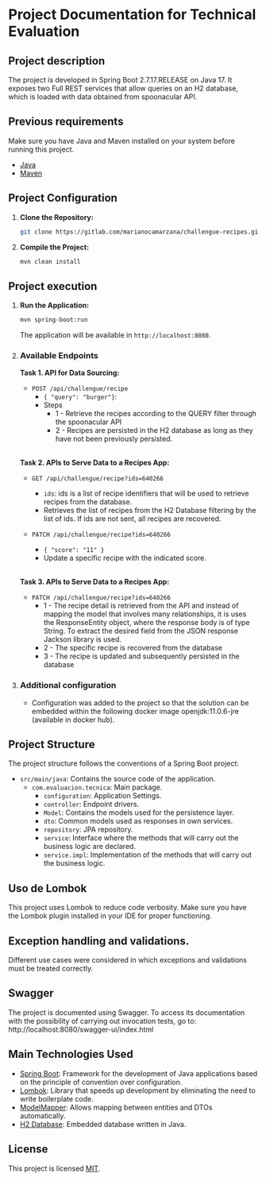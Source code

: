 # Project Documentation for Technical Evaluation

## Project description

The project is developed in Spring Boot 2.7.17.RELEASE on Java 17. It exposes two Full REST services that allow queries on an H2 database, 
which is loaded with data obtained from spoonacular API.

## Previous requirements

Make sure you have Java and Maven installed on your system before running this project.

- [Java](https://www.oracle.com/java/technologies/javase-downloads.html)
- [Maven](https://maven.apache.org/download.cgi)

## Project Configuration

1. **Clone the Repository:**
   ```bash
   git clone https://gitlab.com/marianocamarzana/challengue-recipes.git
   ```

2. **Compile the Project:**
   ```bash
   mvn clean install
   ```

## Project execution

1. **Run the Application:**
   ```bash
   mvn spring-boot:run
   ```

   The application will be available in `http://localhost:8080`.

2. ### Available Endpoints
    **Task 1. API for Data Sourcing:**
   - `POST /api/challengue/recipe`
     - `{ "query": "burger"}`: 
     - Steps
       - 1 - Retrieve the recipes according to the QUERY filter through the spoonacular API
       - 2 - Recipes are persisted in the H2 database as long as they have not been previously persisted.  
   <br>
   
   **Task 2. APIs to Serve Data to a Recipes App:**
   - `GET /api/challengue/recipe?ids=640266`
     - `ids`: ids is a list of recipe identifiers that will be used to retrieve recipes from the database. 
     -  Retrieves the list of recipes from the H2 Database filtering by the list of ids. If ids are not sent, all recipes are recovered.
 
   - `PATCH /api/challengue/recipe?ids=640266`
     - `{ "score": "11" }`
     -  Update a specific recipe with the indicated score.
     
     <br>
     
   **Task 3. APIs to Serve Data to a Recipes App:**
   - `PATCH /api/challengue/recipe?ids=640266`
       - 1 - The recipe detail is retrieved from the API and instead of mapping the model that involves many relationships, it is
     uses the ResponseEntity object, where the response body is of type String. To extract the desired field from the JSON response Jackson library is used.
       - 2 - The specific recipe is recovered from the database
       - 3 - The recipe is updated and subsequently persisted in the database

2. ### Additional configuration
    - Configuration was added to the project so that the solution can be embedded within the following docker image openjdk:11.0.6-jre (available in docker hub).

## Project Structure

The project structure follows the conventions of a Spring Boot project:

- `src/main/java`: Contains the source code of the application.
  - `com.evaluacion.tecnica`: Main package.
    - `configuration`: Application Settings.
    - `controller`: Endpoint drivers.
    - `Model`: Contains the models used for the persistence layer.
     - `dto`: Common models used as responses in own services.
    - `repository`: JPA repository.
    - `service`: Interface where the methods that will carry out the business logic are declared.
    - `service.impl`: Implementation of the methods that will carry out the business logic.

## Uso de Lombok

This project uses Lombok to reduce code verbosity. Make sure you have the Lombok plugin installed in your IDE for proper functioning.

## Exception handling and validations.

Different use cases were considered in which exceptions and validations must be treated correctly.

## Swagger

The project is documented using Swagger. To access its documentation with the possibility of carrying out invocation tests, go to:
http://localhost:8080/swagger-ui/index.html

## Main Technologies Used

- [Spring Boot](https://spring.io/projects/spring-boot): Framework for the development of Java applications based on the principle of convention over configuration.
- [Lombok](https://projectlombok.org/): Library that speeds up development by eliminating the need to write boilerplate code.
- [ModelMapper](https://modelmapper.org/): Allows mapping between entities and DTOs automatically.
- [H2 Database](https://www.h2database.com/): Embedded database written in Java.

## License

This project is licensed [MIT](LICENSE).
